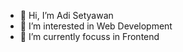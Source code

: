 - 👋 Hi, I’m Adi Setyawan
- 👀 I’m interested in Web Development
- 🌱 I’m currently focuss in Frontend

<!---
adiwawan90/adiwawan90 is a ✨ special ✨ repository because its `README.md` (this file) appears on your GitHub profile.
You can click the Preview link to take a look at your changes.
--->
